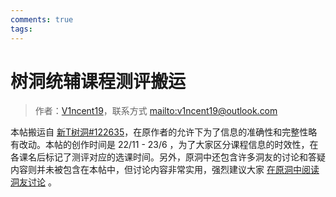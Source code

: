 ```yaml
---
comments: true
tags: 
---
```


# 树洞统辅课程测评搬运

> 作者：[V1ncent19](https://v1ncent19.github.io/)，联系方式 <mailto:v1ncent19@outlook.com>


本帖搬运自 [新T树洞#122635](https://thuhollow.github.io/##107328)，在原作者的允许下为了信息的准确性和完整性略有改动。本帖的创作时间是 22/11 - 23/6 ，为了大家区分课程信息的时效性，在各课名后标记了测评对应的选课时间。另外，原洞中还包含许多洞友的讨论和答疑内容则并未被包含在本帖中，但讨论内容非常实用，强烈建议大家 [在原洞中阅读洞友讨论](https://thuhollow.github.io/##107328) 。

